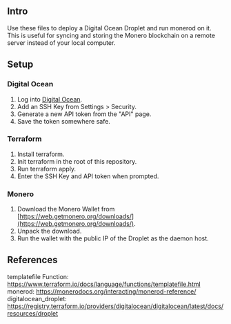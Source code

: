 ## Intro
Use these files to deploy a Digital Ocean Droplet and run monerod on it. This is useful for syncing and storing the Monero blockchain on a remote server instead of your local computer.

## Setup
### Digital Ocean
1. Log into [Digital Ocean](https://cloud.digitalocean.com/).
2. Add an SSH Key from Settings > Security.
3. Generate a new API token from the "API" page.
4. Save the token somewhere safe.

### Terraform
1. Install terraform.
2. Init terraform in the root of this repository.
3. Run terraform apply.
4. Enter the SSH Key and API token when prompted.

### Monero
1. Download the Monero Wallet from [https://web.getmonero.org/downloads/](https://web.getmonero.org/downloads/).
2. Unpack the download.
3. Run the wallet with the public IP of the Droplet as the daemon host. 

## References
templatefile Function: https://www.terraform.io/docs/language/functions/templatefile.html
monerod: https://monerodocs.org/interacting/monerod-reference/
digitalocean_droplet: https://registry.terraform.io/providers/digitalocean/digitalocean/latest/docs/resources/droplet
